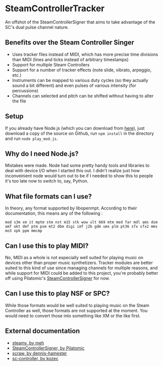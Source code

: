 SteamControllerTracker
======================
An offshot of the SteamControllerSigner that aims to take advantage of the SC's dual pulse channel nature.

Benefits over the Steam Controller Singer
-----------------------------------------
* Uses tracker files instead of MIDI, which has more precise time divisions than MIDI (lines and ticks instead of arbitrary timestamps)
* Support for multiple Steam Controllers
* Support for a number of tracker effects (note slide, vibrato, arpeggio, etc.)
* Instruments can be mapped to various duty cycles (so they actually sound a bit different) and even pulses of various intensity (for percussions)
* Channels can selected and pitch can be shifted without having to alter the file

Setup
-----
If you already have Node.js (which you can download from [here][2]), just download a copy of the source on Github,
run `npm install` in the directory and run `node play_mod.js`.

Why do I need Node.js?
----------------------
Mistakes were made. Node had some pretty handy tools and libraries to deal with device I/O when I started this out. I didn't realize
just how inconveinient node would turn out to be if I needed to show this to people it's too late now to switch to, say, Python.

What file formats can I use?
----------------------------
In theory, any format supported by libopenmpt. According to their documentation, this means any of the following :

`mod s3m xm it mptm stm nst m15 stk wow ult 669 mtm med far mdl ams dsm amf okt dmf ptm psm mt2 dbm digi imf j2b gdm umx plm pt36 sfx sfx2 mms mo3 xpk ppm mmcmp`

Can I use this to play MIDI?
----------------------------
No, MIDI as a whole is not especially well suited for playing music on devices other than proper music synthetizers.
Tracker modules are better suited to this kind of use since managing channels for multiple reasons, and while support
for MIDI could be added to this project, you're probably better off using Pilatomic's [SteamControllerSigner][1] for now.

Can I use this to play NSF or SPC?
----------------------------------------
While those formats would be well suited to playing music on the Steam Controller as well,
those formats are not supported at the moment. You would need to convert those into something
like XM or the like first.

External documentation
----------------------
* [steamy, by meh](https://github.com/meh/steamy/blob/master/controller/README.md)
* [SteamControllerSigner, by Pilatomic](https://gitlab.com/Pilatomic/SteamControllerSinger/blob/master/main.cpp)
* [scraw, by dennis-hamester](https://dennis-hamester.gitlab.io/scraw/protocol/)
* [sc-controller, by kozec](https://github.com/kozec/sc-controller/blob/master/scc/drivers/sc_dongle.py)

[1]:https://sourceforge.net/projects/steam-controller-singer/
[2]:https://nodejs.org
[3]:https://github.com/sm-Fifteen/SteamControllerTracker/releases
